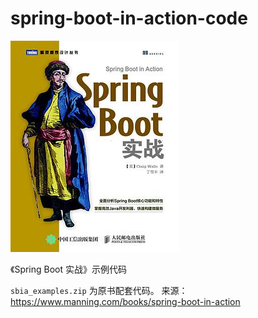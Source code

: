 # spring-boot-in-action-code

![book](./book.jpg)

《Spring Boot 实战》示例代码

`sbia_examples.zip` 为原书配套代码。
来源：<https://www.manning.com/books/spring-boot-in-action>

